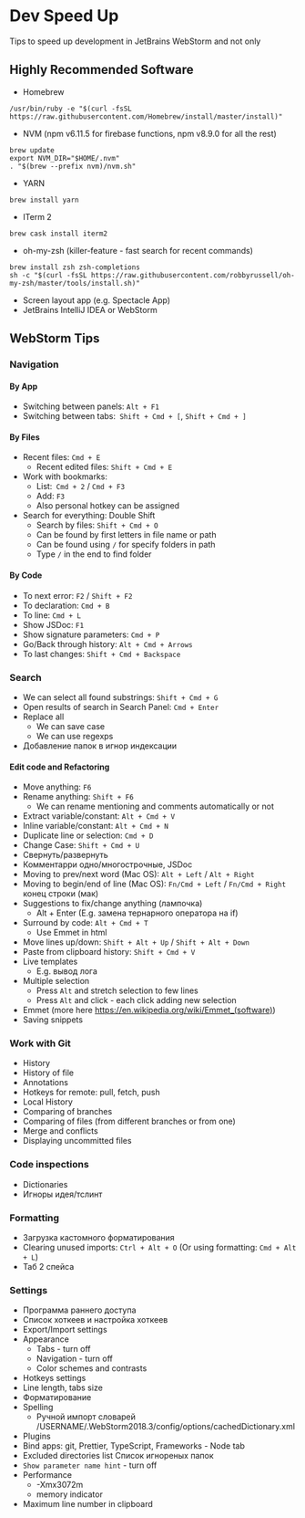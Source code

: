 # Dev Speed Up
Tips to speed up development in JetBrains WebStorm and not only

## Highly Recommended Software 
  
* Homebrew 
```
/usr/bin/ruby -e "$(curl -fsSL https://raw.githubusercontent.com/Homebrew/install/master/install)"
```
* NVM (npm v6.11.5 for firebase functions, npm v8.9.0 for all the rest)
```
brew update
export NVM_DIR="$HOME/.nvm"
. "$(brew --prefix nvm)/nvm.sh"
```
* YARN
```
brew install yarn
```
* ITerm 2
```
brew cask install iterm2
```
* oh-my-zsh (killer-feature - fast search for recent commands)
```
brew install zsh zsh-completions
sh -c "$(curl -fsSL https://raw.githubusercontent.com/robbyrussell/oh-my-zsh/master/tools/install.sh)"
```
* Screen layout app (e.g. Spectacle App)
* JetBrains IntelliJ IDEA or WebStorm

## WebStorm Tips

### Navigation 
#### By App
	
* Switching between panels: `Alt + F1`
* Switching between tabs:` Shift + Cmd + [`, `Shift + Cmd + ]`
#### By Files
* Recent files: `Cmd + E`
  * Recent edited files: `Shift + Cmd + E`
* Work with bookmarks:
  * List:` Cmd + 2` / `Cmd + F3`
  * Add: `F3`
  * Also personal hotkey can be assigned 
* Search for everything: Double Shift
  * Search by files: `Shift + Cmd + O`
  * Can be found by first letters in file name or path
  * Can be found using `/` for specify folders in path
  * Type `/` in the end to find folder
#### By Code
* To next error: `F2` / `Shift + F2`
* To declaration: `Cmd + B`
* To line: `Cmd + L`
* Show JSDoc: `F1`
* Show signature parameters: `Cmd + P`
* Go/Back through history: `Alt + Cmd + Arrows`
* To last changes: `Shift + Cmd + Backspace`
### Search
* We can select all found substrings: `Shift + Cmd + G`
* Open results of search in Search Panel: `Cmd + Enter`
* Replace all
  * We can save case
  * We can use regexps
* Добавление папок в игнор индексации
#### Edit code and Refactoring
* Move anything: `F6`
* Rename anything: `Shift + F6`
  * We can rename mentioning and comments automatically or not 
* Extract variable/constant: `Alt + Cmd + V`
* Inline variable/constant: `Alt + Cmd + N`
* Duplicate line or selection: `Cmd + D`
* Change Case: `Shift + Cmd + U`
* Свернуть/развернуть
* Комментарри одно/многострочные, JSDoc
* Moving to prev/next word (Mac OS): `Alt + Left` / `Alt + Right`
* Moving to begin/end of line (Mac OS): `Fn/Cmd + Left` / `Fn/Cmd + Right`
 конец строки (мак)
* Suggestions to fix/change anything (лампочка)
  * Alt + Enter (E.g. замена тернарного оператора на if)
* Surround by code: `Alt + Cmd + T`
  * Use Emmet in html
* Move lines up/down: `Shift + Alt + Up` / `Shift + Alt + Down`
* Paste from clipboard history: `Shift + Cmd + V`
* Live templates
  * E.g. вывод лога
* Multiple selection
  * Press `Alt` and stretch selection to few lines
  * Press `Alt` and click - each click adding new selection 
* Emmet (more here https://en.wikipedia.org/wiki/Emmet_(software))
* Saving snippets
### Work with Git
* History
* History of file
* Annotations
* Hotkeys for remote: pull, fetch, push
* Local History
* Comparing of branches
* Comparing of files (from different branches or from one)
* Merge and conflicts
* Displaying uncommitted files
### Code inspections
* Dictionaries
* Игноры идея/тслинт
### Formatting
* Загрузка кастомного форматирования
* Clearing unused imports: `Ctrl + Alt + O` (Or using formatting: `Cmd + Alt + L`)
* Таб 2 спейса
### Settings
* Программа раннего доступа
* Список хоткеев и настройка хоткеев
* Export/Import settings
* Appearance
  * Tabs - turn off
  * Navigation - turn off
  * Color schemes and contrasts
* Hotkeys settings
* Line length, tabs size
* Форматирование
* Spelling
  * Ручной импорт словарей
    /USERNAME/.WebStorm2018.3/config/options/cachedDictionary.xml
* Plugins
* Bind apps: git, Prettier, TypeScript, Frameworks - Node tab
* Excluded directories list Список игнореных папок
* `Show parameter name hint` - turn off
* Performance
  * -Xmx3072m
  * memory indicator
* Maximum line number in clipboard
